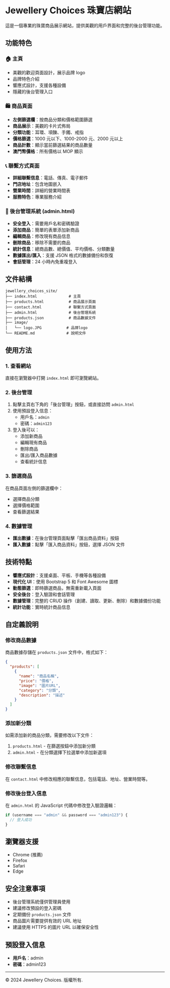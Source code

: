 # Jewellery Choices 珠寶店網站

這是一個專業的珠寶商品展示網站，提供美觀的用戶界面和完整的後台管理功能。

## 功能特色

### 🏠 主頁

- 美觀的歡迎頁面設計，展示品牌 logo
- 品牌特色介紹
- 響應式設計，支援各種設備
- 隱藏的後台管理入口

### 🛍️ 商品頁面

- **左側篩選欄**：按商品分類和價格範圍篩選
- **商品展示**：美觀的卡片式佈局
- **分類功能**：耳環、項鍊、手鐲、戒指
- **價格篩選**：1000 元以下、1000-2000 元、2000 元以上
- **商品計數**：顯示當前篩選結果的商品數量
- **澳門幣價格**：所有價格以 MOP 顯示

### 📞 聯繫方式頁面

- **詳細聯繫信息**：電話、傳真、電子郵件
- **門店地址**：包含地圖嵌入
- **營業時間**：詳細的營業時間表
- **服務特色**：專業服務介紹

### 🔐 後台管理系統 (admin.html)

- **安全登入**：需要用戶名和密碼驗證
- **添加商品**：簡單的表單添加新商品
- **編輯商品**：修改現有商品信息
- **刪除商品**：移除不需要的商品
- **統計信息**：總商品數、總價值、平均價格、分類數量
- **數據匯出/匯入**：支援 JSON 格式的數據備份和恢復
- **會話管理**：24 小時內免重複登入

## 文件結構

```
jewellery_choices_site/
├── index.html              # 主頁
├── products.html           # 商品展示頁面
├── contact.html            # 聯繫方式頁面
├── admin.html              # 後台管理系統
├── products.json           # 商品數據文件
├── image/
│   └── logo.JPG           # 品牌logo
└── README.md              # 說明文件
```

## 使用方法

### 1. 查看網站

直接在瀏覽器中打開 `index.html` 即可瀏覽網站。

### 2. 後台管理

1. 點擊主頁右下角的「後台管理」按鈕，或直接訪問 `admin.html`
2. 使用預設登入信息：
   - 用戶名：`admin`
   - 密碼：`admin123`
3. 登入後可以：
   - 添加新商品
   - 編輯現有商品
   - 刪除商品
   - 匯出/匯入商品數據
   - 查看統計信息

### 3. 篩選商品

在商品頁面左側的篩選欄中：

- 選擇商品分類
- 選擇價格範圍
- 查看篩選結果

### 4. 數據管理

- **匯出數據**：在後台管理頁面點擊「匯出商品資料」按鈕
- **匯入數據**：點擊「匯入商品資料」按鈕，選擇 JSON 文件

## 技術特點

- **響應式設計**：支援桌面、平板、手機等各種設備
- **現代化 UI**：使用 Bootstrap 5 和 Font Awesome 圖標
- **動態篩選**：即時篩選商品，無需重新載入頁面
- **安全後台**：登入驗證和會話管理
- **數據管理**：完整的 CRUD 操作（創建、讀取、更新、刪除）和數據備份功能
- **統計功能**：實時統計商品信息

## 自定義說明

### 修改商品數據

商品數據存儲在 `products.json` 文件中，格式如下：

```json
{
  "products": [
    {
      "name": "商品名稱",
      "price": "價格",
      "image": "圖片URL",
      "category": "分類",
      "description": "描述"
    }
  ]
}
```

### 添加新分類

如需添加新的商品分類，需要修改以下文件：

1. `products.html` - 在篩選按鈕中添加新分類
2. `admin.html` - 在分類選擇下拉選單中添加新選項

### 修改聯繫信息

在 `contact.html` 中修改相應的聯繫信息，包括電話、地址、營業時間等。

### 修改後台登入信息

在 `admin.html` 的 JavaScript 代碼中修改登入驗證邏輯：

```javascript
if (username === "admin" && password === "admin123") {
  // 登入成功
}
```

## 瀏覽器支援

- Chrome (推薦)
- Firefox
- Safari
- Edge

## 安全注意事項

- 後台管理系統僅供管理員使用
- 建議修改預設的登入密碼
- 定期備份 `products.json` 文件
- 商品圖片需要提供有效的 URL 地址
- 建議使用 HTTPS 的圖片 URL 以確保安全性

## 預設登入信息

- **用戶名**：admin
- **密碼**：admin123

---

© 2024 Jewellery Choices. 版權所有.
